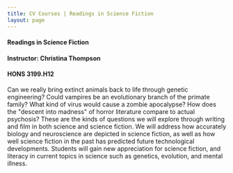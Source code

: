 ```yaml
---
title: CV Courses | Readings in Science Fiction
layout: page
---
```


#### Readings in Science Fiction

#### Instructor:  Christina Thompson

#### HONS 3199.H12

Can we really bring extinct animals back to life through genetic
engineering?  Could vampires be an evolutionary branch of the primate
family?  What kind of virus would cause a zombie apocalypse?  How does
the "descent into madness" of horror literature compare to actual
psychosis?  These are the kinds of questions we will explore through
writing and film in both science and science fiction.  We will address
how accurately biology and neuroscience are depicted in science
fiction, as well as how well science fiction in the past has predicted
future technological developments.  Students will gain new
appreciation for science fiction, and literacy in current topics in
science such as genetics, evolution, and mental illness.
